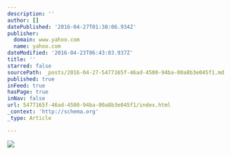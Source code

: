 ```yaml
---
description: ''
author: []
datePublished: '2016-04-27T01:38:06.934Z'
publisher:
  domain: www.yahoo.com
  name: yahoo.com
dateModified: '2016-04-23T06:43:03.937Z'
title: ''
starred: false
sourcePath: _posts/2016-04-27-5477165f-46ad-4500-94ba-00a8b3e045f1.md
published: true
inFeed: true
hasPage: true
inNav: false
url: 5477165f-46ad-4500-94ba-00a8b3e045f1/index.html
_context: 'http://schema.org'
_type: Article

---
```

![](https://s.yimg.com/uu/api/res/1.2/Wxf98XedUAyv7TmVKE2NLA--/Zmk9c3RyaW07aD0zODA7cHlvZmY9MDtxPTgwO3c9MzgwO3NtPTE7YXBwaWQ9eXRhY2h5b24-/http://slingstone.zenfs.com/offnetwork/fe278163bbcb17e07b34636349d207f4.cf.webp)